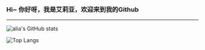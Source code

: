### Hi~ 你好呀，我是艾莉亚，欢迎来到我的Github
---

![alia's GitHub stats](https://github-readme-stats-sigma-five.vercel.app/api?username=superlovelac&count_private=true&show_icons=true&title_color=5FABEE&icon_color=5FABEE&text_color=D6E7FF&bg_color=030314&border_color=D6E7FF)

![Top Langs](https://github-readme-stats-sigma-five.vercel.app/api/top-langs/?username=superlovelace&layout=compact&title_color=5FABEE&icon_color=5FABEE&text_color=D6E7FF&bg_color=030314&border_color=D6E7FF)


